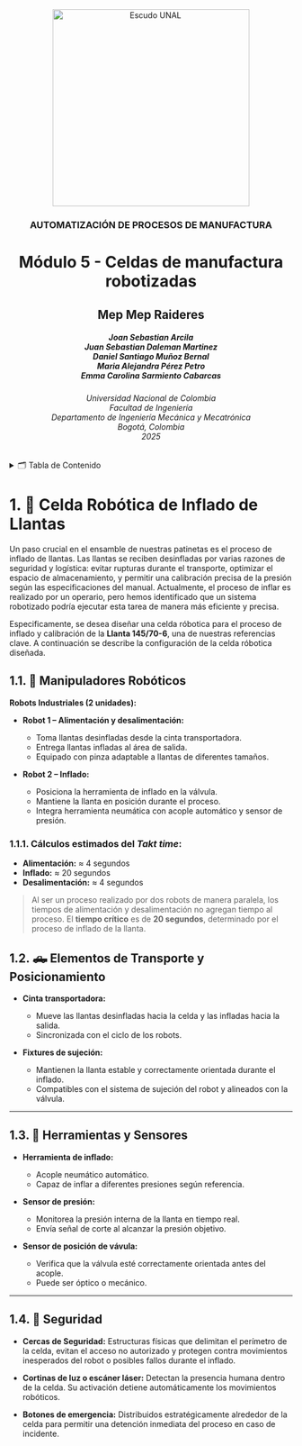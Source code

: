 <div align="center">
<picture>
    <source srcset="https://imgur.com/5bYAzsb.png" media="(prefers-color-scheme: dark)">
    <source srcset="https://imgur.com/Os03JoE.png" media="(prefers-color-scheme: light)">
    <img src="https://imgur.com/Os03JoE.png" alt="Escudo UNAL" width="350px">
</picture>

<h3>AUTOMATIZACIÓN DE PROCESOS DE MANUFACTURA</h3>

<h1>Módulo 5 - Celdas de manufactura robotizadas</h1>

<h2>Mep Mep Raideres</h2>

<h5>Joan Sebastian Arcila <br>
    Juan Sebastian Daleman Martinez<br>
    Daniel Santiago Muñoz Bernal<br>
    Maria Alejandra Pérez Petro<br>
    Emma Carolina Sarmiento Cabarcas</h5>

<h6>Universidad Nacional de Colombia<br>
    Facultad de Ingeniería<br>
    Departamento de Ingeniería Mecánica y Mecatrónica<br>
    Bogotá, Colombia<br>
    2025</h6>
</div>


<details>
    <summary>🗂️ Tabla de Contenido</summary>

<!-- TOC -->
- [1. 🤖 Celda Robótica de Inflado de Llantas](#1--celda-robótica-de-inflado-de-llantas)
  - [1.1. 🦾 Manipuladores Robóticos](#11--manipuladores-robóticos)
    - [1.1.1. Cálculos estimados del *Takt time*:](#111-cálculos-estimados-del-takt-time)
  - [1.2. 🛻 Elementos de Transporte y Posicionamiento](#12--elementos-de-transporte-y-posicionamiento)
  - [1.3. 🧰 Herramientas y Sensores](#13--herramientas-y-sensores)
  - [1.4. 🦺 Seguridad](#14--seguridad)

</details>


# 1. 🤖 Celda Robótica de Inflado de Llantas
Un paso crucial en el ensamble de nuestras patinetas es el proceso de inflado de llantas. Las llantas se reciben desinfladas por varias razones de seguridad y logística: evitar rupturas durante el transporte, optimizar el espacio de almacenamiento, y permitir una calibración precisa de la presión según las especificaciones del manual. Actualmente, el proceso de inflar es realizado por un operario, pero hemos identificado que un sistema robotizado podría ejecutar esta tarea de manera más eficiente y precisa.

Especificamente, se desea diseñar una celda róbotica para el proceso de inflado y calibración de la **Llanta 145/70-6**, una de nuestras referencias clave. A continuación se describe la configuración de la celda róbotica diseñada.


## 1.1. 🦾 Manipuladores Robóticos

**Robots Industriales (2 unidades):**

* **Robot 1 – Alimentación y desalimentación:**

  * Toma llantas desinfladas desde la cinta transportadora.
  * Entrega llantas infladas al área de salida.
  * Equipado con pinza adaptable a llantas de diferentes tamaños.

* **Robot 2 – Inflado:**

  * Posiciona la herramienta de inflado en la válvula.
  * Mantiene la llanta en posición durante el proceso.
  * Integra herramienta neumática con acople automático y sensor de presión.
  
### 1.1.1. Cálculos estimados del *Takt time*:

* **Alimentación:** ≈ 4 segundos
* **Inflado:** ≈ 20 segundos
* **Desalimentación:** ≈ 4 segundos

> Al ser un proceso realizado por dos robots de manera paralela, los tiempos de alimentación y desalimentación no agregan tiempo al proceso. El **tiempo crítico** es de **20 segundos**, determinado por el proceso de inflado de la llanta.

## 1.2. 🛻 Elementos de Transporte y Posicionamiento

* **Cinta transportadora:**

  * Mueve las llantas desinfladas hacia la celda y las infladas hacia la salida.
  * Sincronizada con el ciclo de los robots.

* **Fixtures de sujeción:**

  * Mantienen la llanta estable y correctamente orientada durante el inflado.
  * Compatibles con el sistema de sujeción del robot y alineados con la válvula.

---

## 1.3. 🧰 Herramientas y Sensores

* **Herramienta de inflado:**

  * Acople neumático automático.
  * Capaz de inflar a diferentes presiones según referencia.

* **Sensor de presión:**

  * Monitorea la presión interna de la llanta en tiempo real.
  * Envía señal de corte al alcanzar la presión objetivo.

* **Sensor de posición de vávula:**

  * Verifica que la válvula esté correctamente orientada antes del acople.
  * Puede ser óptico o mecánico.

---

## 1.4. 🦺 Seguridad

* **Cercas de Seguridad:**
  Estructuras físicas que delimitan el perímetro de la celda, evitan el acceso no autorizado y protegen contra movimientos inesperados del robot o posibles fallos durante el inflado.

* **Cortinas de luz o escáner láser:**
  Detectan la presencia humana dentro de la celda. Su activación detiene automáticamente los movimientos robóticos.

* **Botones de emergencia:**
  Distribuidos estratégicamente alrededor de la celda para permitir una detención inmediata del proceso en caso de incidente.





